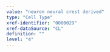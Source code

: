 ```yaml
---
value: "neuron neural crest derived"
type: "Cell Type"
xref-identifier: "0000029"
xref-dataSource: "CL"
definition: ""
level: "4"
---
```

